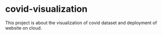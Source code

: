 # covid-visualization
This project is about the visualization of covid dataset and deployment of website on cloud. 
